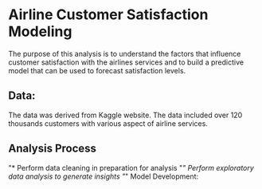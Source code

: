 # Airline Customer Satisfaction Modeling 
The purpose of this analysis is to understand the factors that influence customer satisfaction with the airlines services and to build a predictive model that can be used to forecast satisfaction levels.

## Data:
The data was derived from Kaggle website. The data included over 120 thousands customers with various aspect of airline services.

## Analysis Process 
"* Perform data cleaning in preparation for analysis
"*" Perform exploratory data analysis to generate insights 
"*" Model Development:  
